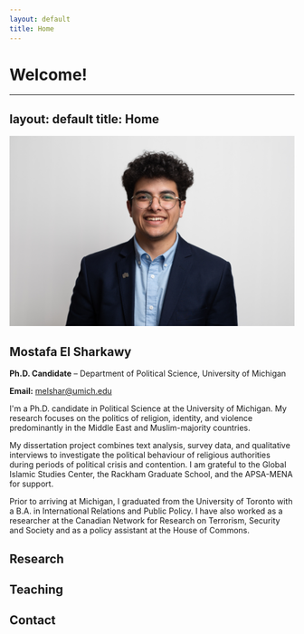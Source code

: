```yaml
---
layout: default
title: Home
---
```


# Welcome!

---
layout: default
title: Home
---

<!-- About Section -->
<section id="about">
<div class="about-container">
  <div class="about-left">
    <img src="assets/headshot.png" alt="Headshot of Mostafa El Sharkawy">
  </div>
  <div class="about-right">
    <h1>Mostafa El Sharkawy</h1>
    <p><strong>Ph.D. Candidate</strong> – Department of Political Science, University of Michigan</p>
    <p><strong>Email:</strong> <a href="mailto:melshar@umich.edu">melshar@umich.edu</a></p>
    <p>I'm a Ph.D. candidate in Political Science at the University of Michigan. My research focuses on the politics of religion, identity, and violence predominantly in the Middle East and Muslim-majority countries.</p>
    <p>My dissertation project combines text analysis, survey data, and qualitative interviews to investigate the political behaviour of religious authorities during periods of political crisis and contention. I am grateful to the Global Islamic Studies Center, the Rackham Graduate School, and the APSA-MENA for support.</p>
    <p>Prior to arriving at Michigan, I graduated from the University of Toronto with a B.A. in International Relations and Public Policy. I have also worked as a researcher at the Canadian Network for Research on Terrorism, Security and Society and as a policy assistant at the House of Commons.</p>
  </div>
</div>
</section>

<!-- Research Section -->
<section id="research">
<h2>Research</h2>
<!-- Add your research content here, same as research.md -->
</section>

<!-- Teaching Section -->
<section id="teaching">
<h2>Teaching</h2>
<!-- Add your teaching content here -->
</section>

<!-- Contact Section -->
<section id="contact">
<h2>Contact</h2>
<!-- Add your contact content here -->
</section>

